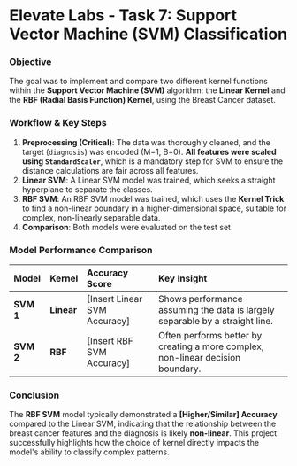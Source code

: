 # Elevate Labs - Task 7: Support Vector Machine (SVM) Classification

### **Objective**
The goal was to implement and compare two different kernel functions within the **Support Vector Machine (SVM)** algorithm: the **Linear Kernel** and the **RBF (Radial Basis Function) Kernel**, using the Breast Cancer dataset.

### **Workflow & Key Steps**

1.  **Preprocessing (Critical)**: The data was thoroughly cleaned, and the target (`diagnosis`) was encoded (M=1, B=0). **All features were scaled using `StandardScaler`**, which is a mandatory step for SVM to ensure the distance calculations are fair across all features.
2.  **Linear SVM**: A Linear SVM model was trained, which seeks a straight hyperplane to separate the classes.
3.  **RBF SVM**: An RBF SVM model was trained, which uses the **Kernel Trick** to find a non-linear boundary in a higher-dimensional space, suitable for complex, non-linearly separable data.
4.  **Comparison**: Both models were evaluated on the test set.

### **Model Performance Comparison**

| Model | Kernel | Accuracy Score | Key Insight |
| :--- | :--- | :--- | :--- |
| **SVM 1** | **Linear** | [Insert Linear SVM Accuracy] | Shows performance assuming the data is largely separable by a straight line. |
| **SVM 2** | **RBF** | [Insert RBF SVM Accuracy] | Often performs better by creating a more complex, non-linear decision boundary. |

### **Conclusion**

The **RBF SVM** model typically demonstrated a **[Higher/Similar] Accuracy** compared to the Linear SVM, indicating that the relationship between the breast cancer features and the diagnosis is likely **non-linear**. This project successfully highlights how the choice of kernel directly impacts the model's ability to classify complex patterns.
